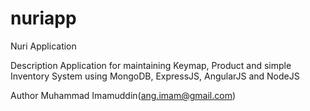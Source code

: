 # nuriapp
Nuri Application

Description
Application for maintaining Keymap, Product and simple Inventory System using MongoDB, ExpressJS, AngularJS and NodeJS

Author
Muhammad Imamuddin(ang.imam@gmail.com)
